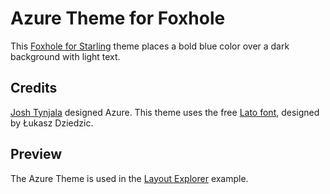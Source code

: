 # Azure Theme for Foxhole

This [Foxhole for Starling](https://github.com/joshtynjala/foxhole-starling) theme places a bold blue color over a dark background with light text.

## Credits

[Josh Tynjala](http://twitter.com/joshtynjala) designed Azure. This theme uses the free [Lato font](http://www.google.com/webfonts/specimen/Lato), designed by Łukasz Dziedzic.

## Preview

The Azure Theme is used in the [Layout Explorer](http://flashtoolbox.com/foxhole-starling/examples/layout-explorer/) example.